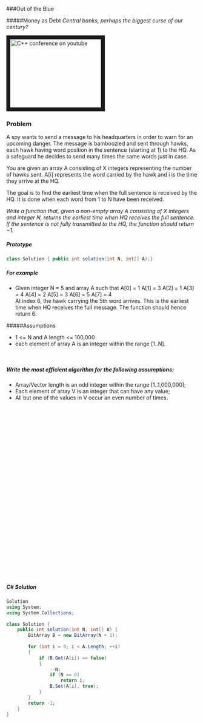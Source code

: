 ###Out of the Blue

#####Money as Debt
*Central banks, perhaps the biggest curse of our century?*

<a href="https://www.youtube.com/watch?v=2nBPN-MKefA
" target="_blank"><img src="http://img.youtube.com/vi/2nBPN-MKefA/0.jpg"
alt="C++ conference on youtube" width="240" height="180" border="10" /></a>

### Problem

A spy wants to send a message to his headquarters in order to warn for an upcoming danger.
The message is bamboozled and sent through hawks, each hawk having word position in the sentence (starting at 1) to the HQ. As a safeguard he decides to send many times the same words just in case.

You are given an array A consisting of X integers representing the number of hawks sent. A[i] represents the word carried by the hawk and i is the time they arrive at the HQ.

The goal is to find the earliest time when the full sentence is received by the HQ. It is done when each word from 1 to N have been received.

*Write a function that, given a non-empty array A consisting of X integers and integer N, returns the earliest time when HQ receives the full sentence. If the sentence is not fully transmitted to the HQ, the function should return −1.*

##### Prototype
```cs
class Solution { public int solution(int N, int[] A);}
```

##### For example
* Given integer N = 5 and array A such that A[0] = 1 A[1] = 3 A[2] = 1 A[3] = 4 A[4] = 2 A[5] = 3 A[6] = 5 A[7] = 4  
At index 6, the hawk carrying the 5th word arrives. This is the earliest time when HQ receives the full message. The function should hence return 6.

#####Assumptions
* 1 <= N and A length <= 100,000
* each element of array A is an integer within the range [1..N].

​


##### Write the most efficient algorithm for the following assumptions:
* Array/Vector length is an odd integer within the range [1..1,000,000];
* Each element of array V is an integer that can have any value;
* All but one of the values in V occur an even number of times.

<pre>




























</pre>

##### C# Solution

```cs
Solution
using System;
using System.Collections;
​
class Solution {
    public int solution(int N, int[] A) {
        BitArray B = new BitArray(N + 1);
​
        for (int i = 0; i < A.Length; ++i)
        {
            if (B.Get(A[i]) == false)
            {
                --N;
                if (N == 0)
                    return i;
                B.Set(A[i], true);
            }
        }
        return -1;
    }
}
```
